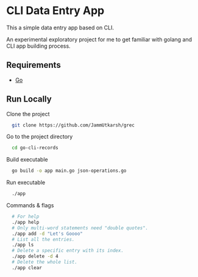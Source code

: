 
# CLI Data Entry App

This a simple data entry app based on CLI.

An experimental exploratory project for me to get familiar with golang and
CLI app building process.

## Requirements

- [Go](https://golang.org/doc/install)

## Run Locally

Clone the project

```bash
  git clone https://github.com/JammUtkarsh/grec
```

Go to the project directory

```bash
  cd go-cli-records
```

Build executable

```bash
  go build -o app main.go json-operations.go
```

Run executable

```bash
  ./app
```

Commands & flags

```bash
  # For help 
  ./app help
  # Only multi-word statements need "double quotes".
  ./app add -d "Let's Goooo"   
  # List all the entries.
  ./app ls   
  # Delete a specific entry with its index.
  ./app delete -d 4
  # Delete the whole list.
  ./app clear 
```
